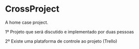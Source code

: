 # CrossProject
A home case project.

1º Projeto que será discutido e implementado por duas pessoas

2º Existe uma plataforma de controle ao projeto (Trello)
